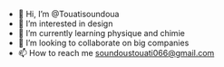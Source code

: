 - 👋 Hi, I’m @Touatisoundoua
- 👀 I’m interested in design
- 🌱 I’m currently learning physique and chimie
- 💞️ I’m looking to collaborate on big companies
- 📫 How to reach me soundoustouati066@gmail.com

<!---
Touatisoundoua/Touatisoundoua is a ✨ special ✨ repository because its `README.md` (this file) appears on your GitHub profile.
You can click the Preview link to take a look at your changes.
--->
